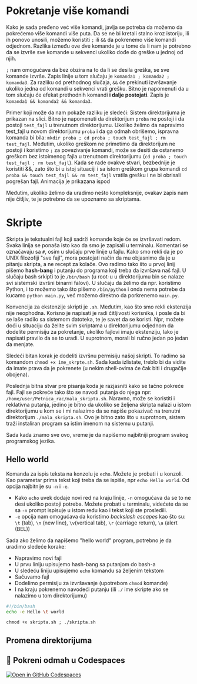 # Pokretanje više komandi

Kako je sada pređeno već više komandi, javlja se potreba da možemo da pokrećemo više komandi više puta. Da se ne bi kretali stalno kroz istoriju, ili ih ponovo unosili, možemo koristiti `;` ili `&&` da pokrenemo više komandi odjednom. Razlika između ove dve komande je u tome da li nam je potrebno da se izvrše sve komande u sekvenci ukoliko dođe do greške u jednoj od njih.

`;` nam omogućava da bez obzira na to da li se desila greška, se sve komande izvrše. Zapis linije u tom slučaju je `komanda1 ; komanda2 ; komanda3`. 
Za razliku od prethodnog slučaja, `&&` će prekinuti izvršavanje ukoliko jedna od komandi u sekvenci vrati grešku. Bitno je napomenuti da u tom slučaju će efekat prethodnih komandi **i dalje postojati**. Zapis je `komanda1 && komanda2 && komanda3`.

Primer koji može da nam pokaže razliku je sledeći: Sistem direktorijuma je prikazan na slici. Bitno je napomenuti da direktorijum `proba` ne postoji i da postoji `test_fajl` u trenutnom direktorijumu. Ukoliko želimo da napravimo test_fajl u novom direktorijumu `proba` i da ga odmah obrišemo, ispravna komanda bi bila:
`mkdir proba ; cd proba ; touch test_fajl ; rm test_fajl`. Međutim, ukoliko greškom ne primetimo da direktorijum ne postoji i koristimo `;` za povezivanje komandi, može se desiti da ostanemo greškom bez istoimenog fajla u trenutnom direktorijumu (`cd proba ; touch test_fajl ; rm test_fajl`). 
Kada se rade ovakve stvari, bezbednije je koristiti &&, zato što bi u istoj situaciji i sa istom greškom grupa komandi `cd proba && touch test_fajl && rm test_fajl` vratila grešku i ne bi obrisali pogrešan fajl. Animacija je prikazana ispod

Međutim, ukoliko želimo da uradimo nešto kompleksnije, ovakav zapis nam nije čitljiv, te je potrebno da se upoznamo sa skriptama.

# Skripte
Skripta je tekstualni fajl koji sadrži komande koje će se izvršavati redom. Svaka linija se ponaša isto kao da smo je zapisali u terminalu. Komentari se označavaju sa `#`, osim u slučaju prve linije u fajlu. Kako smo rekli da je po UNIX filozofiji "sve fajl", mora postojati način da mu objasnimo da je u pitanju skripta, a ne recept za kolače. Ovo radimo tako što u prvoj linij pišemo **hash-bang** i putanju do programa koji treba da izvršava naš fajl. U slučaju bash srkipti to je `/bin/bash` (u root-u u direktorijumu bin se nalaze svi sistemski izvršni binarni falovi). U slučaju da želimo da npr. koristimo Python, i to možemo tako što pišemo `/bin/python` i onda nema potrebe da kucamo `python main.py`, već možemo direktno da porkrenemo `main.py`. 

Konvencija za ekstenzije skripti je `.sh`. Međutim, kao što smo rekli ekstenzija nije neophodna. Korisno je napisati je radi čitljivosti korisnika, i posle da bi se laše radilo sa sistemom datoteka, te je savet da se koristi. Npr, možete doći u situaciju da želite svim skriptama u direktorijumu odjednom da dodelite permisiju za pokretanje, ukoliko fajlovi imaju ekstenziju, lako je napisati pravilo da se to uradi. U suprotnom, morali bi ručno jedan po jedan da menjate.

Sledeći bitan korak je dodeliti izvršnu permisiju našoj skripti. To radimo sa komandom `chmod +x ime_skrpte.sh`. Sada kada izlistate, treblo bi da vidite da imate prava da je pokrenete (u nekim shell-ovima će čak biti i drugačije obojena).

Poslednja bitna stvar pre pisanja koda je razjasniti kako se tačno pokreće fajl. Fajl se pokreće tako što se navodi putanja do njega npr: `/home/user/Petnica_rac/mala_skripta.sh`. Naravno, može se koristiti i reklativna putanja, jedino je bitno da ukoliko se željena skripta nalazi u istom direktorijumu u kom se i mi nalazimo da se napiše pokazivač na trenutni direktorijum `./mala_skripta.sh`. Ovo je bitno zato što u suprotnom, sistem traži instaliran program sa istim imenom na sistemu u putanji.

Sada kada znamo sve ovo, vreme je da napišemo najbitniji program svakog programskog jezika.

## Hello world

Komanda za ispis teksta na konzolu je `echo`. Možete je probati i u konzoli. Kao parametar prima tekst koji treba da se ispiše, npr `echo Hello world`. Od opcija najbitnije su `-n` i `-e`.
  * Kako `echo` uvek dodaje novi red na kraju linije, `-n` omogućava da se to ne desi ukoliko postoji potreba. Možete probati u terminalu, videćete da se sa `-n` prompt ispisuje u istom redu kao i tekst koji ste prosledili.
  * `-e` opcija nam omogućava da koristimo *backslash escapes* kao što su: `\t` (tab), `\n` (new line), `\v`(vertical tab), `\r` (carriage return), `\a` (alert (BEL))

Sada ako želimo da napišemo "hello world" program, potrebno je da uradimo sledeće korake:
  * Napravimo novi fajl
  * U prvu liniju upisujemo hash-bang sa putanjom do bash-a
  * U sledeću liniju upisujemo `echo` komandu sa željenim tekstom
  * Sačuvamo fajl
  * Dodelimo permisiju za izvršavanje (upotrebom `chmod` komande)
  * I na kraju pokrenemo navodeći putanju (ili `./` ime skripte ako se nalazimo u tom direktorijumu)

```bash
#!/bin/bash
echo -e Hello \t world
```
```chmod +x skripta.sh ; ./skripta.sh```

## Promena direktorijuma



## 🚀 Pokreni odmah u Codespaces
[![Open in GitHub Codespaces](https://github.com/codespaces/badge.svg)](https://github.com/codespaces/new/?repo=dianasantavec/UNIX-beginner-course&devcontainer_path=.devcontainer/devcontainer.json)